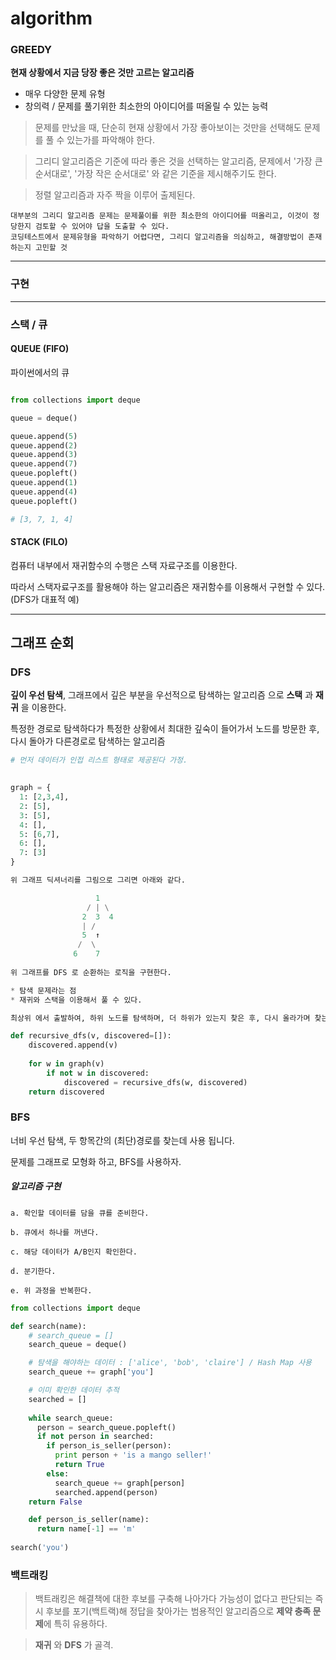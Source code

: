 # algorithm

### GREEDY

**현재 상황에서 지금 당장 좋은 것만 고르는 알고리즘**

* 매우 다양한 문제 유형
* 창의력 / 문제를 풀기위한 최소한의 아이디어를 떠올릴 수 있는 능력

> 문제를 만났을 때, 단순히 현재 상황에서 가장 좋아보이는 것만을 선택해도 문제를 풀 수 있는가를 파악해야 한다.

> 그리디 알고리즘은 기준에 따라 좋은 것을 선택하는 알고리즘, 문제에서 '가장 큰 순서대로', '가장 작은 순서대로' 와 같은 기준을 제시해주기도 한다.

> 정렬 알고리즘과 자주 짝을 이루어 출제된다.

```
대부분의 그리디 알고리즘 문제는 문제풀이를 위한 최소한의 아이디어를 떠올리고, 이것이 정당한지 검토할 수 있어야 답을 도출할 수 있다.
코딩테스트에서 문제유형을 파악하기 어렵다면, 그리디 알고리즘을 의심하고, 해결방법이 존재하는지 고민할 것
```

---

### 구현

---

### 스택 / 큐

#### QUEUE (FIFO)
파이썬에서의 큐

```py

from collections import deque

queue = deque()

queue.append(5)
queue.append(2)
queue.append(3)
queue.append(7)
queue.popleft()
queue.append(1)
queue.append(4)
queue.popleft()

# [3, 7, 1, 4]
```

#### STACK (FILO)

컴퓨터 내부에서 재귀함수의 수행은 스택 자료구조를 이용한다.

따라서 스택자료구조를 활용해야 하는 알고리즘은 재귀함수를 이용해서 구현할 수 있다. (DFS가 대표적 예)

---

## 그래프 순회

### DFS 

**깊이 우선 탐색**, 그래프에서 깊은 부분을 우선적으로 탐색하는 알고리즘 으로 **스택** 과 **재귀** 을 이용한다.

특정한 경로로 탐색하다가 특정한 상황에서 최대한 깊숙이 들어가서 노드를 방문한 후, 다시 돌아가 다른경로로 탐색하는 알고리즘


```py
# 먼저 데이터가 인접 리스트 형태로 제공된다 가정.

 
graph = {
  1: [2,3,4],
  2: [5],
  3: [5],
  4: [],
  5: [6,7],
  6: [],
  7: [3]
}

위 그래프 딕셔너리를 그림으로 그리면 아래와 같다.

                   1
                 / | \
                2  3  4
                | /                 
                5  ↑
               /  \
              6    7
                
위 그래프를 DFS 로 순환하는 로직을 구현한다.

* 탐색 문제라는 점
* 재귀와 스택을 이용해서 풀 수 있다.

최상위 에서 출발하여, 하위 노드를 탐색하며, 더 하위가 있는지 찾은 후, 다시 올라가며 찾는 ..

def recursive_dfs(v, discovered=[]):
    discovered.append(v)
    
    for w in graph(v)
        if not w in discovered:
            discovered = recursive_dfs(w, discovered)
    return discovered
```

### BFS

너비 우선 탐색, 두 항목간의 (최단)경로를 찾는데 사용 됩니다.

문제를 그래프로 모형화 하고, BFS를 사용하자.

##### 알고리즘 구현

```
a. 확인할 데이터를 담을 큐를 준비한다.

b. 큐에서 하나를 꺼낸다.

c. 해당 데이터가 A/B인지 확인한다.

d. 분기한다.

e. 위 과정을 반복한다.
```

```py
from collections import deque

def search(name):
    # search_queue = []
    search_queue = deque()

    # 탐색을 해야하는 데이터 : ['alice', 'bob', 'claire'] / Hash Map 사용
    search_queue += graph['you']

    # 이미 확인한 데이터 추적
    searched = []
    
    while search_queue:
      person = search_queue.popleft()
      if not person in searched:
        if person_is_seller(person):
          print person + 'is a mango seller!'
          return True
        else: 
          search_queue += graph[person]
          searched.append(person)
    return False

    def person_is_seller(name):
      return name[-1] == 'm'
      
search('you')
```

### 백트래킹

> 백트래킹은 해결책에 대한 후보를 구축해 나아가다 가능성이 없다고 판단되는 즉시 후보를 포기(백트랙)해 정답을 찾아가는 범용적인 알고리즘으로 
> **제약 충족 문제**에 특히 유용하다.

> **재귀** 와 **DFS** 가 골격.
